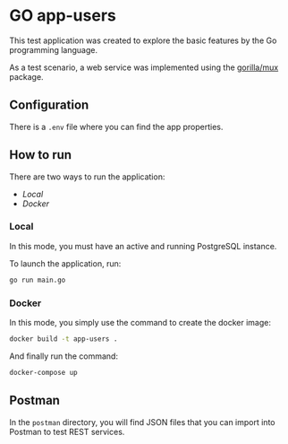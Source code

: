 # GO app-users

This test application was created to explore the basic features by the Go programming language.

As a test scenario, a web service was implemented using the [gorilla/mux](https://github.com/gorilla/mux) package. 

## Configuration

There is a `.env` file where you can find the app properties.

## How to run

There are two ways to run the application:
* *Local*
* *Docker*

### Local

In this mode, you must have an active and running PostgreSQL instance.

To launch the application, run:

```bash
go run main.go
```

### Docker

In this mode, you simply use the command to create the docker image:

```bash
docker build -t app-users .
```

And finally run the command:

```bash
docker-compose up
```

## Postman

In the `postman` directory, you will find JSON files that you can import into Postman to test REST services.
